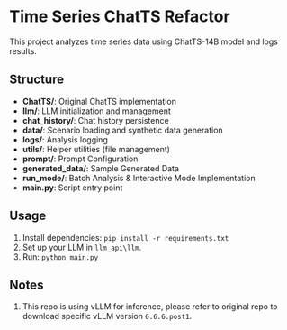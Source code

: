 # Time Series ChatTS Refactor

This project analyzes time series data using ChatTS-14B model and logs results.

## Structure
- **ChatTS/**: Original ChatTS implementation
- **llm/**: LLM initialization and management
- **chat_history/**: Chat history persistence
- **data/**: Scenario loading and synthetic data generation
- **logs/**: Analysis logging
- **utils/**: Helper utilities (file management)
- **prompt/**: Prompt Configuration
- **generated_data/**: Sample Generated Data
- **run_mode/**: Batch Analysis & Interactive Mode Implementation
- **main.py**: Script entry point

## Usage
1. Install dependencies: `pip install -r requirements.txt`
2. Set up your LLM in `llm_api\llm`.
3. Run: `python main.py`

## Notes
1. This repo is using vLLM for inference, please refer to original repo to download specific vLLM version `0.6.6.post1`.